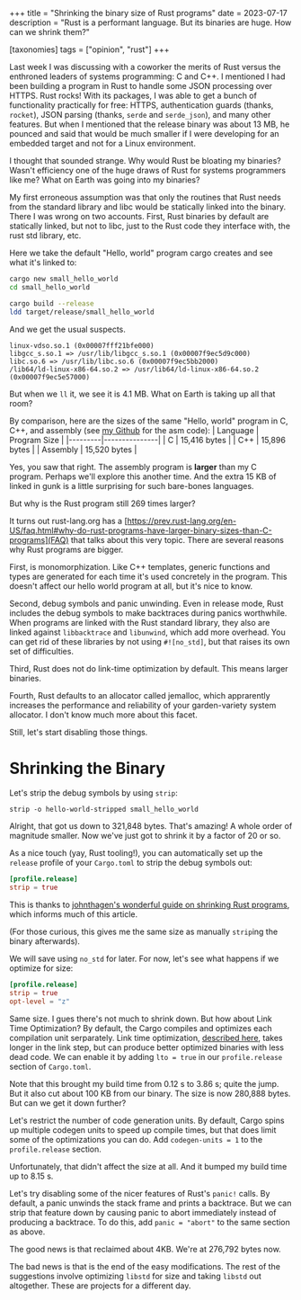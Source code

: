 +++
title = "Shrinking the binary size of Rust programs"
date = 2023-07-17
description = "Rust is a performant language. But its binaries are huge. How can we shrink them?"

[taxonomies]
tags = ["opinion", "rust"]
+++

Last week I was discussing with a coworker the merits of Rust versus the enthroned 
leaders of systems programming: C and C++. I mentioned I had been building a program 
in Rust to handle some JSON processing over HTTPS. Rust rocks! With its packages,
I was able to get a bunch of functionality practically for free: HTTPS, authentication
guards (thanks, `rocket`), JSON parsing (thanks, `serde` and `serde_json`), and
many other features. But when I mentioned that the release binary was about 13 MB, 
he pounced and said that would be much smaller if I were developing for an embedded 
target and not for a Linux environment.

I thought that sounded strange. Why would Rust be bloating my binaries? Wasn't efficiency
one of the huge draws of Rust for systems programmers like me? What on Earth was
going into my binaries?

My first erroneous assumption was that only the routines that Rust needs from the
standard library and libc would be statically linked into the binary. There I was
wrong on two accounts. First, Rust binaries by default are statically linked, but
not to libc, just to the Rust code they interface with, the rust std library, etc.

Here we take the default "Hello, world" program cargo creates and see what it's linked
to:

```bash
cargo new small_hello_world
cd small_hello_world

cargo build --release
ldd target/release/small_hello_world
```

And we get the usual suspects.
```
linux-vdso.so.1 (0x00007fff21bfe000)
libgcc_s.so.1 => /usr/lib/libgcc_s.so.1 (0x00007f9ec5d9c000)
libc.so.6 => /usr/lib/libc.so.6 (0x00007f9ec5bb2000)
/lib64/ld-linux-x86-64.so.2 => /usr/lib64/ld-linux-x86-64.so.2 (0x00007f9ec5e57000)
```

But when we `ll` it, we see it is 4.1 MB. What on Earth is taking up all that room?

By comparison, here are the sizes of the same "Hello, world" program in C, C++, and assembly
(see [my Github](https://github.com/steelswords/assembly-playground) for the asm code):
| Language | Program Size |
|---------|---------------|
| C       | 15,416 bytes |
| C++     | 15,896 bytes |
| Assembly | 15,520 bytes |

 Yes, you saw that right. The assembly program
is **larger** than my C program. Perhaps we'll explore this another time. And the
extra 15 KB of linked in gunk is a little surprising for such bare-bones languages.

But why is the Rust program still 269 times larger?

It turns out rust-lang.org has a [https://prev.rust-lang.org/en-US/faq.html#why-do-rust-programs-have-larger-binary-sizes-than-C-programs](FAQ) that talks about this very topic. There are several reasons why Rust programs are bigger.

First, is monomorphization. Like C++ templates, generic functions and types are
generated for each time it's used concretely in the program. This doesn't affect
our hello world program at all, but it's nice to know.

Second, debug symbols and panic unwinding. Even in release mode, Rust includes
the debug symbols to make backtraces during panics worthwhile. When programs are
linked with the Rust standard library, they also are linked against `libbacktrace` 
and `libunwind`, which add more overhead. You can get rid of these libraries by
not using `#![no_std]`, but that raises its own set of difficulties.

Third, Rust does not do link-time optimization by default. This means larger binaries.

Fourth, Rust defaults to an allocator called jemalloc, which apprarently increases
the performance and reliability of your garden-variety system allocator. I don't
know much more about this facet.

Still, let's start disabling those things.

# Shrinking the Binary
Let's strip the debug symbols by using `strip`:

```
strip -o hello-world-stripped small_hello_world
```

Alright, that got us down to 321,848 bytes. That's amazing! A whole order of magnitude
smaller. Now we've just got to shrink it by a factor of 20 or so.

As a nice touch (yay, Rust tooling!), you can automatically set up the `release` profile
of your `Cargo.toml` to strip the debug symbols out:
```toml
[profile.release]
strip = true
```

This is thanks to [johnthagen's wonderful guide on shrinking Rust programs](https://github.com/johnthagen/min-sized-rust),
which informs much of this article.

(For those curious, this gives me the same size as manually `strip`ing the binary
afterwards).

We will save using `no_std` for later. For now, let's see what happens if we optimize for size:

```toml
[profile.release]
strip = true
opt-level = "z"
```

Same size. I gues there's not much to shrink down. But how about Link Time Optimization?
By default, the Cargo compiles and optimizes each compilation unit serparately.
Link time optimization, [described here](https://llvm.org/docs/LinkTimeOptimization.html),
takes longer in the link step, but can produce better optimized binaries with less dead code.
We can enable it by adding `lto = true` in our `profile.release` section of `Cargo.toml`.

Note that this brought my build time from 0.12 s to 3.86 s; quite the jump.
But it also cut about 100 KB from our binary. The size is now 280,888 bytes.
But can we get it down further?

Let's restrict the number of code generation units. By default, Cargo spins up multiple
codegen units to speed up compile times, but that does limit some of the optimizations
you can do. Add `codegen-units = 1` to the `profile.release` section.

Unfortunately, that didn't affect the size at all. And it bumped my build time up to 8.15 s.

Let's try disabling some of the nicer features of Rust's `panic!` calls. By default, a
panic unwinds the stack frame and prints a backtrace. But we can strip that feature
down by causing panic to abort immediately instead of producing a backtrace. To do
this, add `panic = "abort"` to the same section as above.

The good news is that reclaimed about 4KB. We're at 276,792 bytes now.

The bad news is that is the end of the easy modifications. The rest of the 
suggestions involve optimizing `libstd` for size and taking `libstd` out altogether.
These are projects for a different day.
